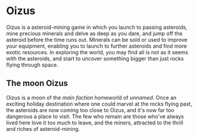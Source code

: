 # Oizus

Oizus is a asteroid-mining game in which you launch to passing asteroids, mine precious minerals and delve as deep as you dare, and jump off the asteroid before the time runs out. Minerals can be sold or used to improve your equipment, enabling you to launch to further asteroids and find more exotic resources. In exploring the world, you may find all is not as it seems with the asteroids, and start to uncover something bigger than just rocks flying through space.

## The moon Oizus

Oizus is a moon of the *main faction* homeworld of *unnamed*. Once an exciting holiday destination where one could marvel at the rocks flying past, the asteroids are now coming too close to Oizus, and it's now far too dangerous a place to visit. The few who remain are those who've always lived here love it too much to leave, and the miners, attracted to the thrill and riches of asteroid-mining.


